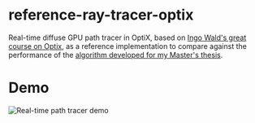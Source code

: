 # reference-ray-tracer-optix
Real-time diffuse GPU path tracer in OptiX, based on [Ingo Wald's great course on Optix](https://github.com/ingowald/optix7course), as a reference implementation to compare against the performance of the [algorithm developed for my Master's thesis](https://github.com/Jentuuh/scalable-coherent-path-tracing).

# Demo
![Real-time path tracer demo](./ref_path_tracer.gif?raw=true "Real-time path tracer demo")
